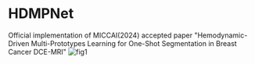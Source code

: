 # HDMPNet
Official implementation of MICCAI(2024) accepted paper "Hemodynamic-Driven Multi-Prototypes Learning for One-Shot Segmentation in Breast Cancer DCE-MRI"
![fig1](https://github.com/Medical-AI-Lab-of-JNU/HDMP/assets/150228206/5b91e09b-e5d6-4eaa-92e3-58b998d7b0fe)

